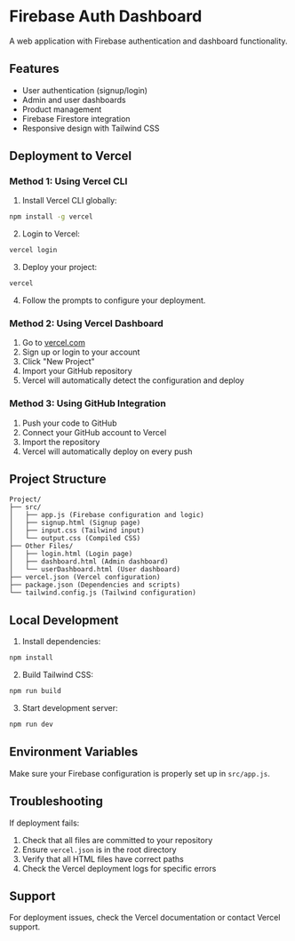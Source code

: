 # Firebase Auth Dashboard

A web application with Firebase authentication and dashboard functionality.

## Features

- User authentication (signup/login)
- Admin and user dashboards
- Product management
- Firebase Firestore integration
- Responsive design with Tailwind CSS

## Deployment to Vercel

### Method 1: Using Vercel CLI

1. Install Vercel CLI globally:
```bash
npm install -g vercel
```

2. Login to Vercel:
```bash
vercel login
```

3. Deploy your project:
```bash
vercel
```

4. Follow the prompts to configure your deployment.

### Method 2: Using Vercel Dashboard

1. Go to [vercel.com](https://vercel.com)
2. Sign up or login to your account
3. Click "New Project"
4. Import your GitHub repository
5. Vercel will automatically detect the configuration and deploy

### Method 3: Using GitHub Integration

1. Push your code to GitHub
2. Connect your GitHub account to Vercel
3. Import the repository
4. Vercel will automatically deploy on every push

## Project Structure

```
Project/
├── src/
│   ├── app.js (Firebase configuration and logic)
│   ├── signup.html (Signup page)
│   ├── input.css (Tailwind input)
│   └── output.css (Compiled CSS)
├── Other Files/
│   ├── login.html (Login page)
│   ├── dashboard.html (Admin dashboard)
│   └── userDashboard.html (User dashboard)
├── vercel.json (Vercel configuration)
├── package.json (Dependencies and scripts)
└── tailwind.config.js (Tailwind configuration)
```

## Local Development

1. Install dependencies:
```bash
npm install
```

2. Build Tailwind CSS:
```bash
npm run build
```

3. Start development server:
```bash
npm run dev
```

## Environment Variables

Make sure your Firebase configuration is properly set up in `src/app.js`.

## Troubleshooting

If deployment fails:

1. Check that all files are committed to your repository
2. Ensure `vercel.json` is in the root directory
3. Verify that all HTML files have correct paths
4. Check the Vercel deployment logs for specific errors

## Support

For deployment issues, check the Vercel documentation or contact Vercel support.
